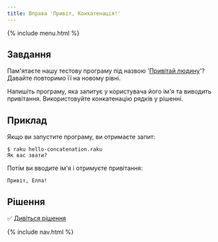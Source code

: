 ```yaml
---
title: Вправа 'Привіт, Конкатенація!'
---
```


{% include menu.html %}

## Завдання

Пам'ятаєте нашу тестову програму під назвою '[Привітай людину](/uk/essentials/scalar-variables/exercises/greet-a-person/)'? Давайте повторимо її на новому рівні.

Напишіть програму, яка запитує у користувача його ім'я та виводить привітання. Використовуйте конкатенацію рядків у рішенні.

## Приклад

Якщо ви запустите програму, ви отримаєте запит:

```console
$ raku hello-concatenation.raku
Як вас звати?
```

Потім ви вводите ім'я і отримуєте привітання:

    Привіт, Елла!

## Рішення

✅ [Дивіться рішення](solution)

{% include nav.html %}